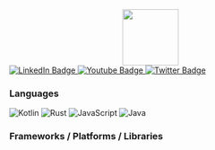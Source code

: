 <div id="header" align="center">
  <img src="https://media.giphy.com/media/M9gbBd9nbDrOTu1Mqx/giphy.gif" width="100"/>
</div>

<div id="badges">
  <a href="your-linkedin-URL">
    <img src="https://img.shields.io/badge/LinkedIn-blue?style=for-the-badge&logo=linkedin&logoColor=white" alt="LinkedIn Badge"/>
  </a>
  <a href="your-youtube-URL">
    <img src="https://img.shields.io/badge/YouTube-red?style=for-the-badge&logo=youtube&logoColor=white" alt="Youtube Badge"/>
  </a>
  <a href="your-twitter-URL">
    <img src="https://img.shields.io/badge/Twitter-blue?style=for-the-badge&logo=twitter&logoColor=white" alt="Twitter Badge"/>
  </a>
</div>






<h3>Languages</h3>


![Kotlin](https://img.shields.io/badge/kotlin-%230095D5.svg?stule=for-the-badge&logo=kotlin&logoColor=white)
![Rust](https://img.shields.io/badge/rust-%230000000.svg?stule=for-the-badge&logo=rust&logoColor=white)
![JavaScript](https://img.shields.io/badge/javascript-%23323330.svg?stule=for-the-badge&logo=javascript&logoColor=white)
![Java](https://img.shields.io/badge/java-%23ED8B00.svg?stule=for-the-badge&logo=java&logoColor=white)


<h3>Frameworks / Platforms / Libraries</h3>
